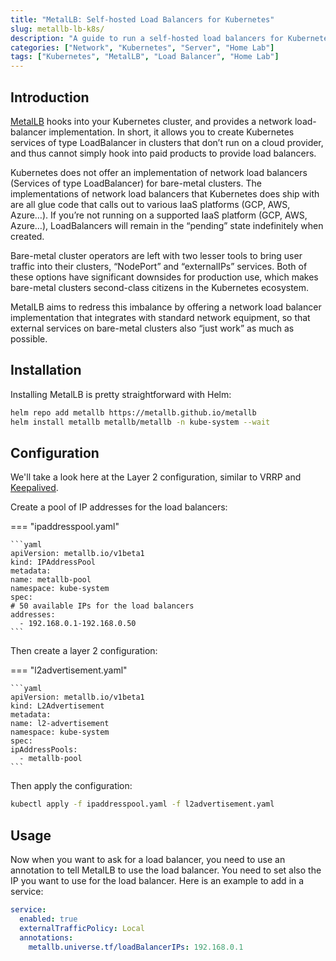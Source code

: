 ```yaml
---
title: "MetalLB: Self-hosted Load Balancers for Kubernetes"
slug: metallb-lb-k8s/
description: "A guide to run a self-hosted load balancers for Kubernetes using MetalLB."
categories: ["Network", "Kubernetes", "Server", "Home Lab"]
tags: ["Kubernetes", "MetalLB", "Load Balancer", "Home Lab"]
---
```


## Introduction

[MetalLB](https://metallb.io/) hooks into your Kubernetes cluster, and provides a network load-balancer implementation. In short, it allows you to create Kubernetes services of type LoadBalancer in clusters that don’t run on a cloud provider, and thus cannot simply hook into paid products to provide load balancers.

Kubernetes does not offer an implementation of network load balancers (Services of type LoadBalancer) for bare-metal clusters. The implementations of network load balancers that Kubernetes does ship with are all glue code that calls out to various IaaS platforms (GCP, AWS, Azure…). If you’re not running on a supported IaaS platform (GCP, AWS, Azure…), LoadBalancers will remain in the “pending” state indefinitely when created.

Bare-metal cluster operators are left with two lesser tools to bring user traffic into their clusters, “NodePort” and “externalIPs” services. Both of these options have significant downsides for production use, which makes bare-metal clusters second-class citizens in the Kubernetes ecosystem.

MetalLB aims to redress this imbalance by offering a network load balancer implementation that integrates with standard network equipment, so that external services on bare-metal clusters also “just work” as much as possible.

## Installation

Installing MetalLB is pretty straightforward with Helm:

```bash
helm repo add metallb https://metallb.github.io/metallb
helm install metallb metallb/metallb -n kube-system --wait
```

## Configuration

We'll take a look here at the Layer 2 configuration, similar to VRRP and [Keepalived](../High-Availability/Keep%20Alived/installation_and_configuration_of_keepalivedpound_with_failover_and_session_support.md).

Create a pool of IP addresses for the load balancers:

=== "ipaddresspool.yaml"

    ```yaml
    apiVersion: metallb.io/v1beta1
    kind: IPAddressPool
    metadata:
    name: metallb-pool
    namespace: kube-system
    spec:
    # 50 available IPs for the load balancers
    addresses:
      - 192.168.0.1-192.168.0.50
    ```

Then create a layer 2 configuration:

=== "l2advertisement.yaml"

    ```yaml
    apiVersion: metallb.io/v1beta1
    kind: L2Advertisement
    metadata:
    name: l2-advertisement
    namespace: kube-system
    spec:
    ipAddressPools:
      - metallb-pool
    ```

Then apply the configuration:

```bash
kubectl apply -f ipaddresspool.yaml -f l2advertisement.yaml
```

## Usage

Now when you want to ask for a load balancer, you need to use an annotation to tell MetalLB to use the load balancer. You need to set also the IP you want to use for the load balancer. Here is an example to add in a service:

```yaml
service:
  enabled: true
  externalTrafficPolicy: Local
  annotations:
    metallb.universe.tf/loadBalancerIPs: 192.168.0.1
```
